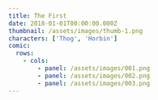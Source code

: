 ```yaml
---
title: The First
date: 2018-01-01T00:00:00.000Z
thumbnail: /assets/images/thumb-1.png
characters: ['Thog', 'Horbin']
comic:
  rows:
    - cols:
        - panel: /assets/images/001.png
        - panel: /assets/images/002.png
        - panel: /assets/images/003.png
---
```



